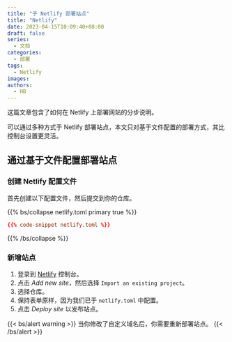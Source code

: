 ```yaml
---
title: "于 Netlify 部署站点"
title: "Netlify"
date: 2023-04-15T10:09:40+08:00
draft: false
series:
  - 文档
categories:
  - 部署
tags:
  - Netlify
images:
authors:
  - HB
---
```


这篇文章包含了如何在 Netlify 上部署网站的分步说明。

<!--more-->

可以通过多种方式于 Netlify 部署站点，本文只对基于文件配置的部署方式，其比控制台设置更灵活。

## 通过基于文件配置部署站点

### 创建 Netlify 配置文件

首先创建以下配置文件，然后提交到你的仓库。

{{% bs/collapse netlify.toml primary true %}}
```toml
{{% code-snippet netlify.toml %}}
```
{{% /bs/collapse %}}

### 新增站点

1. 登录到 [Netlify](https://www.netlify.com/) 控制台。
2. 点击 _Add new site_，然后选择 `Import an existing project`。
3. 选择仓库。
4. 保持表单原样，因为我们已于 `netlify.toml` 中配置。
5. 点击 _Deploy site_ 以发布站点。

{{< bs/alert warning >}}
当你修改了自定义域名后，你需要重新部署站点。
{{< /bs/alert >}}
